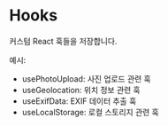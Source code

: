 # Hooks

커스텀 React 훅들을 저장합니다.

예시:
- usePhotoUpload: 사진 업로드 관련 훅
- useGeolocation: 위치 정보 관련 훅
- useExifData: EXIF 데이터 추출 훅
- useLocalStorage: 로컬 스토리지 관련 훅
